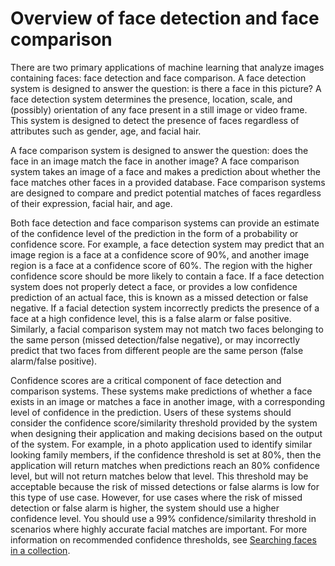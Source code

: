 # Overview of face detection and face comparison<a name="face-feature-differences"></a>

There are two primary applications of machine learning that analyze images containing faces: face detection and face comparison\. A face detection system is designed to answer the question: is there a face in this picture? A face detection system determines the presence, location, scale, and \(possibly\) orientation of any face present in a still image or video frame\. This system is designed to detect the presence of faces regardless of attributes such as gender, age, and facial hair\. 

A face comparison system is designed to answer the question: does the face in an image match the face in another image? A face comparison system takes an image of a face and makes a prediction about whether the face matches other faces in a provided database\. Face comparison systems are designed to compare and predict potential matches of faces regardless of their expression, facial hair, and age\.

Both face detection and face comparison systems can provide an estimate of the confidence level of the prediction in the form of a probability or confidence score\. For example, a face detection system may predict that an image region is a face at a confidence score of 90%, and another image region is a face at a confidence score of 60%\. The region with the higher confidence score should be more likely to contain a face\. If a face detection system does not properly detect a face, or provides a low confidence prediction of an actual face, this is known as a missed detection or false negative\. If a facial detection system incorrectly predicts the presence of a face at a high confidence level, this is a false alarm or false positive\. Similarly, a facial comparison system may not match two faces belonging to the same person \(missed detection/false negative\), or may incorrectly predict that two faces from different people are the same person \(false alarm/false positive\)\.

Confidence scores are a critical component of face detection and comparison systems\. These systems make predictions of whether a face exists in an image or matches a face in another image, with a corresponding level of confidence in the prediction\. Users of these systems should consider the confidence score/similarity threshold provided by the system when designing their application and making decisions based on the output of the system\. For example, in a photo application used to identify similar looking family members, if the confidence threshold is set at 80%, then the application will return matches when predictions reach an 80% confidence level, but will not return matches below that level\. This threshold may be acceptable because the risk of missed detections or false alarms is low for this type of use case\. However, for use cases where the risk of missed detection or false alarm is higher, the system should use a higher confidence level\. You should use a 99% confidence/similarity threshold in scenarios where highly accurate facial matches are important\. For more information on recommended confidence thresholds, see [Searching faces in a collection](collections.md)\. 